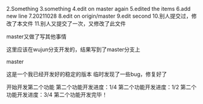 2.Something
3.something
4.edit on master again
5.edited the items
6.add new line
7.20211028
8.edit on origin/master
9.edit second
10.别人提交过，修改了本文件
11.别人又提交了一次，又修改了此文件

master又做了写其他事情


这里应该在wujun分支开发的，结果写到了master分支上


master


这是一个我已经开发好的稳定的版本
临时发现了一些bug，修复好了


开始开发第二个功能
第二个功能开发进度：1/4
第二个功能开发进度：1/2
第二个功能开发进度：3/4
第二个功能开发完毕！